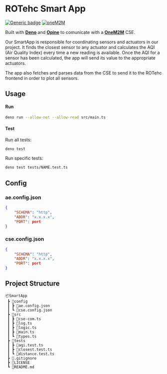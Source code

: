 # ROTehc Smart App

[![Generic badge](https://img.shields.io/badge/DENO-0AF.svg)](https://shields.io/)
[![oneM2M](https://img.shields.io/badge/oneM2M-f00)](https://www.onem2m.org)

Built with [**Deno**](https://deno.land/) and [**Opine**](https://deno.land/x/opine@1.2.0) to comunicate with a [**OneM2M**](https://www.onem2m.org/) CSE.

Our SmartApp is responsible for coordinating sensors and actuators in our project.
It finds the closest sensor to any actuator and calculates the AQI (Air Quality Index) every time a new reading is available.
Once the AQI for a sensor has been calculated, the app will send its value to the appropriate actuators.

The app also fetches and parses data from the CSE to send it to the ROTehc frontend in order to plot all sensors.

## Usage

#### Run

```zsh
deno run --allow-net --allow-read src/main.ts
```

#### Test

Run all tests:

```zsh
deno test
```

Run specific tests:

```zsh
deno test tests/NAME.test.ts
```

## Config

### ae.config.json

```json
{
	"SCHEMA": "http",
	"ADDR": "x.x.x.x",
	"PORT": port
}
```

### cse.config.json

```json
{
	"SCHEMA": "http",
	"ADDR": "x.x.x.x",
	"PORT": port
}
```

## Project Structure

```
📦SmartApp
 ┣ 📂config
 ┃ ┣ 📜ae.config.json
 ┃ ┗ 📜cse.config.json
 ┣ 📂src
 ┃ ┣ 📜cse-com.ts
 ┃ ┣ 📜log.ts
 ┃ ┣ 📜logic.ts
 ┃ ┣ 📜main.ts
 ┃ ┗ 📜types.ts
 ┣ 📂tests
 ┃ ┣ 📜aqi.test.ts
 ┃ ┣ 📜closest.test.ts
 ┃ ┗ 📜distance.test.ts
 ┣ 📜.gitignore
 ┣ 📜LICENSE
 ┗ 📜README.md
```
